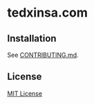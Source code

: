 # tedxinsa.com

## Installation

See [CONTRIBUTING.md](./CONTRIBUTING.md).

## License

[MIT License](./LICENSE.md)
